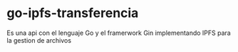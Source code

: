 # go-ipfs-transferencia
Es una api con el lenguaje Go y el framerwork  Gin  implementando IPFS para la gestion de archivos  
